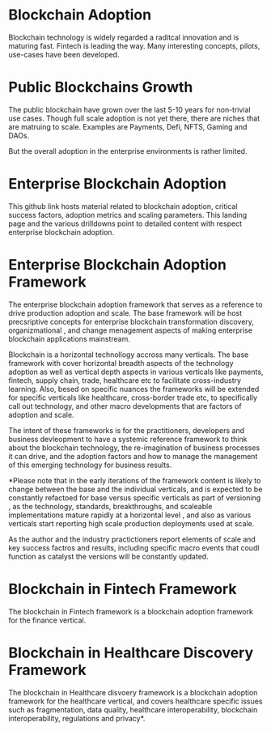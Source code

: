 # Blockchain Adoption

Blockchain technology is widely regarded a raditcal innovation and is maturing fast. Fintech is leading the way. Many interesting concepts, pilots, use-cases have been developed. 

# Public Blockchains Growth

The public blockchain have grown over the last 5-10 years for non-trivial use cases. Though full scale adoption is not yet there, there are niches that are matruing to scale. 
Examples are Payments, Defi, NFTS, Gaming and DAOs. 

But the overall adoption in the enterprise environments is rather limited. 

# Enterprise Blockchain Adoption 

This github link hosts material related to blockchain adoption, critical success factors, adoption metrics and scaling parameters. This landing page and the various drilldowns point to detailed 
content with respect enterprise blockchain adoption.

# Enterprise Blockchain Adoption Framework 

The enterprise blockchain adoption framework that serves as a reference to drive production adoption and scale. The base framework will be host precsriptive concepts for enterprise blockchain
transformation discovery, organizmational , and change menagement aspects of making enterprise blockchain applications mainstream.

Blockchain is a horizontal technollogy accross many verticals. The base framework with cover horizontal breadth aspects of the technology adoption as well as vertical depth aspects in various
verticals like payments, fintech, supply chain, trade, healthcare etc to facilitate cross-industry learning. Also, besed on specific nuances  the frameworks will be extended for specific 
verticals like healthcare, cross-border trade etc, to specifically call out technology, and other macro developments that are factors of adoption and scale. 

The intent of these frameworks is for the practitioners, developers and business devleopment to have a systemic reference framework to think about the blockchain technology, the
re-imagination of business processes it can drive, and the adoption factors and how to manage the management of this emerging technology for business results.

*Please note that in the early iterations of the framework content is likely to change between the base and the individual verticals, and is expected to be constantly refactoed for base 
versus specific verticals  as part of versioning , as the technology, standards, breakthroughs, and scaleable implementations mature rapidly at a horizontal level , and also as various
verticals start reporting high scale production deployments used at scale.

As the author and the industry practictioners report elements of scale and key success factros and results, including specific macro events that coudl function as catalyst the versions
will be constantly updated.

# Blockchain in Fintech Framework
The blockchain in Fintech framework is a blockchain adoption framework for the finance vertical.

# Blockchain in Healthcare Discovery Framework
The blockchain in Healthcare disvoery framework is a blockchain adoption framework for the healthcare vertical, and covers healthcare specific issues such as fragmentation, data quality,
healthcare interoperability, blockchain interoperability, regulations and privacy*.











